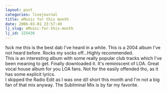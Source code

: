 ```yaml
---
layout: post
categories: livejournal
title: eMusic for this month
date: 2006-03-01 23:57:49
lj_slug: eMusic-for-this-month
lj_id: 225436
---
```

fsck me this is the best dab I've heard in a while. This is a 2004 album I've not heard before. Rocks my socks off...Highly recommended.  
This is an interesting album with some really popular club tracks which I've been meaning to get. Finally downloaded it. It's reminiscent of LOA. Great vocal house album for you LOA fans. Not for the easily offended tho, as it has some explicit lyrics.  
I skipped the Radio Edit as I was one d/l short this month and I'm not a big fan of that mix anyway. The Subliminal Mix is by far my favorite.
